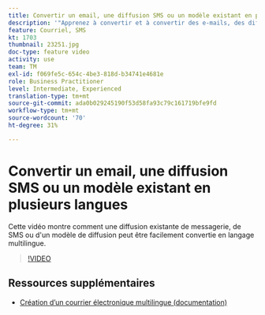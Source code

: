 ```yaml
---
title: Convertir un email, une diffusion SMS ou un modèle existant en plusieurs langues
description: '"Apprenez à convertir et à convertir des e-mails, des diffusions SMS ou un modèle de diffusion en langage multilingue."'
feature: Courriel, SMS
kt: 1703
thumbnail: 23251.jpg
doc-type: feature video
activity: use
team: TM
exl-id: f069fe5c-654c-4be3-818d-b34741e4681e
role: Business Practitioner
level: Intermediate, Experienced
translation-type: tm+mt
source-git-commit: ada0b029245190f53d58fa93c79c161719bfe9fd
workflow-type: tm+mt
source-wordcount: '70'
ht-degree: 31%

---
```


# Convertir un email, une diffusion SMS ou un modèle existant en plusieurs langues

Cette vidéo montre comment une diffusion existante de messagerie, de SMS ou d&#39;un modèle de diffusion peut être facilement convertie en langage multilingue.

>[!VIDEO](https://video.tv.adobe.com/v/23251?quality=12)

## Ressources supplémentaires

* [Création d’un courrier électronique multilingue (documentation)](https://helpx.adobe.com/campaign/standard/channels/using/creating-a-multilingual-email.html)
